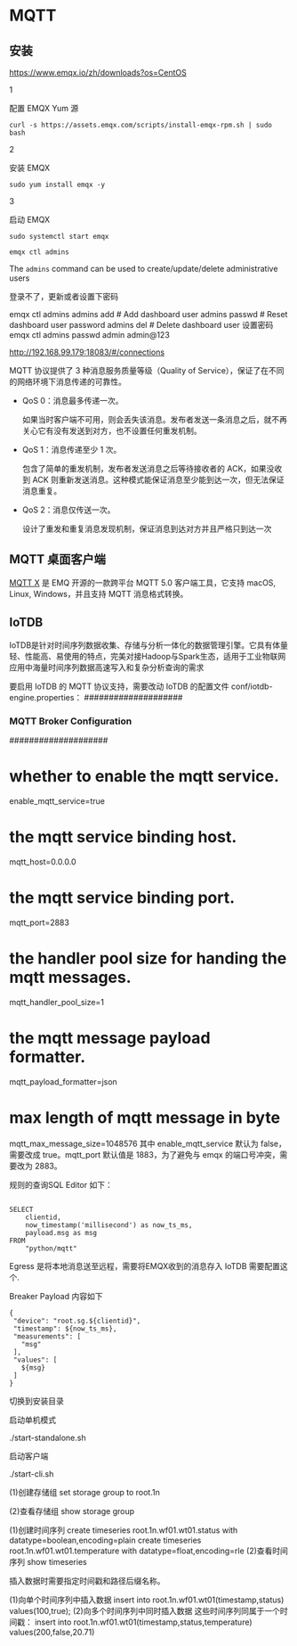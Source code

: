 # MQTT

## 安装

https://www.emqx.io/zh/downloads?os=CentOS


1

配置 EMQX Yum 源

```
curl -s https://assets.emqx.com/scripts/install-emqx-rpm.sh | sudo bash
```

2

安装 EMQX

```
sudo yum install emqx -y
```

3

启动 EMQX

```
sudo systemctl start emqx
```

```
emqx ctl admins
```

The `admins` command can be used to create/update/delete administrative users

登录不了，更新或者设置下密码

emqx ctl admins
admins add <Username> <Password> <Description> # Add dashboard user
admins passwd <Username> <Password>            # Reset dashboard user password
admins del <Username>                          # Delete dashboard user
设置密码
emqx ctl  admins passwd  admin admin@123

http://192.168.99.179:18083/#/connections

MQTT 协议提供了 3 种消息服务质量等级（Quality of Service），保证了在不同的网络环境下消息传递的可靠性。

- QoS 0：消息最多传递一次。

  如果当时客户端不可用，则会丢失该消息。发布者发送一条消息之后，就不再关心它有没有发送到对方，也不设置任何重发机制。

- QoS 1：消息传递至少 1 次。

  包含了简单的重发机制，发布者发送消息之后等待接收者的 ACK，如果没收到 ACK 则重新发送消息。这种模式能保证消息至少能到达一次，但无法保证消息重复。

- QoS 2：消息仅传送一次。

  设计了重发和重复消息发现机制，保证消息到达对方并且严格只到达一次

## MQTT 桌面客户端

[MQTT X](https://mqttx.app/zh) 是 EMQ 开源的一款跨平台 MQTT 5.0 客户端工具，它支持 macOS, Linux, Windows，并且支持 MQTT 消息格式转换。

## IoTDB

IoTDB是针对时间序列数据收集、存储与分析一体化的数据管理引擎。它具有体量轻、性能高、易使用的特点，完美对接Hadoop与Spark生态，适用于工业物联网应用中海量时间序列数据高速写入和复杂分析查询的需求

要启用 IoTDB 的 MQTT 协议支持，需要改动 IoTDB 的配置文件 conf/iotdb-engine.properties：
####################
### MQTT Broker Configuration
####################

# whether to enable the mqtt service.
enable_mqtt_service=true

# the mqtt service binding host.
mqtt_host=0.0.0.0

# the mqtt service binding port.
mqtt_port=2883

# the handler pool size for handing the mqtt messages.
mqtt_handler_pool_size=1

# the mqtt message payload formatter.
mqtt_payload_formatter=json

# max length of mqtt message in byte
mqtt_max_message_size=1048576
其中 enable_mqtt_service 默认为 false，需要改成 true。mqtt_port 默认值是 1883，为了避免与 emqx 的端口号冲突，需要改为 2883。

规则的查询SQL Editor 如下：

```

SELECT
    clientid,
    now_timestamp('millisecond') as now_ts_ms,
    payload.msg as msg
FROM
    "python/mqtt"
```
 
Egress 是将本地消息送至远程，需要将EMQX收到的消息存入 IoTDB 需要配置这个.

Breaker Payload 内容如下

```
{
 "device": "root.sg.${clientid}",
 "timestamp": ${now_ts_ms},
 "measurements": [
   "msg"
 ],
 "values": [
   ${msg}
 ]
}
```



切换到安装目录

启动单机模式

./start-standalone.sh

启动客户端

./start-cli.sh



(1)创建存储组 set storage group to root.1n

 (2)查看存储组 show storage group

(1)创建时间序列
create timeseries root.1n.wf01.wt01.status with datatype=boolean,encoding=plain
create timeseries root.1n.wf01.wt01.temperature with datatype=float,encoding=rle
(2)查看时间序列
show timeseries  



插入数据时需要指定时间戳和路径后缀名称。

(1)向单个时间序列中插入数据
insert into root.1n.wf01.wt01(timestamp,status) values(100,true);
(2)向多个时间序列中同时插入数据
这些时间序列同属于一个时间戳：
insert into root.1n.wf01.wt01(timestamp,status,temperature) values(200,false,20.71)
